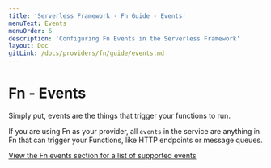 ```yaml
---
title: 'Serverless Framework - Fn Guide - Events'
menuText: Events
menuOrder: 6
description: 'Configuring Fn Events in the Serverless Framework'
layout: Doc
gitLink: /docs/providers/fn/guide/events.md
---
```


# Fn - Events

Simply put, events are the things that trigger your functions to run.

If you are using Fn as your provider, all `events` in the service are anything in Fn that can trigger your Functions, like HTTP endpoints or message queues.

[View the Fn events section for a list of supported events](../../events)
